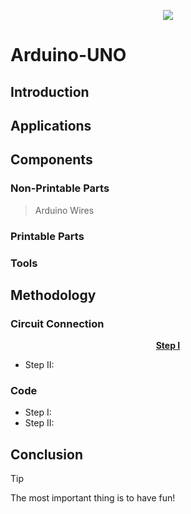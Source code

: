 <p align="center">
  <img src="http://some_place.com/image.png](https://s-m.com.sa/ar/images/logo.png](http://some_place.com/image.png" />
</p>

# **Arduino-UNO**

## **Introduction**

## **Applications**

## **Components**
### Non-Printable Parts
> Arduino
> Wires
### Printable Parts
### Tools

## **Methodology**
### Circuit Connection
<p align="center" >
 <ins> <b> Step I </b> </ins>
</p>

- Step II:
### Code
- Step I:
- Step II:


## **Conclusion**
> [!TIP]
> The most important thing is to have fun!






